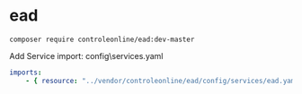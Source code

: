 # ead


`composer require controleonline/ead:dev-master`


Add Service import:
config\services.yaml

```yaml
imports:
    - { resource: "../vendor/controleonline/ead/config/services/ead.yaml" }    
```
